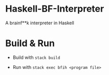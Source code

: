 # Haskell-BF-Interpreter

A brainf**k interpreter in Haskell

# Build & Run

 - Build with `stack build`

 - Run with `stack exec bfih <program file>`
